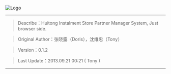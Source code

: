 ![Logo](http://fenqimall.com/layout/zdinfo/Img/About/About_FenQi.png  "汇通分期商城")

- - -

> Describe：Huitong Instalment Store Partner Manager System, Just browser side.

> Original Author：张晓露（Doris），沈维忠（Tony）

> Version：0.1.2

> Last Update：2013.09.21 00:21 ( Tony )

- - -